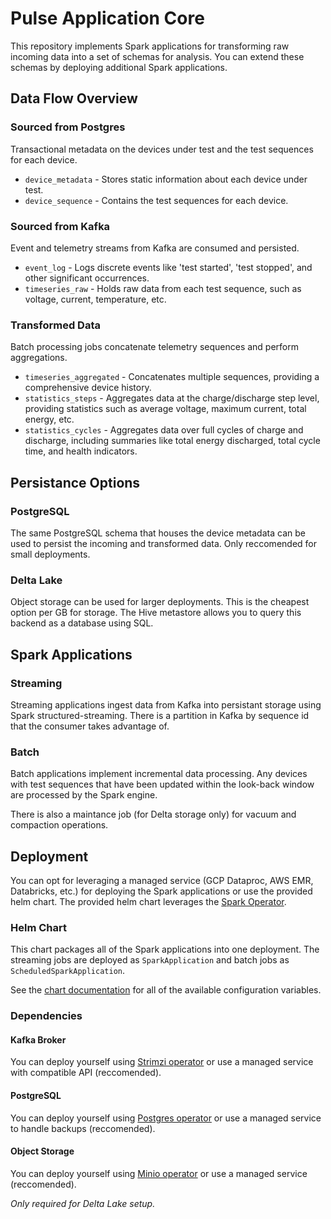 # Pulse Application Core

This repository implements Spark applications for transforming raw incoming data into a set of schemas for analysis. You can extend these schemas by deploying additional Spark applications.

## Data Flow Overview

### Sourced from Postgres

Transactional metadata on the devices under test and the test sequences for each device.

- `device_metadata` - Stores static information about each device under test.
- `device_sequence` - Contains the test sequences for each device.

### Sourced from Kafka

Event and telemetry streams from Kafka are consumed and persisted.

- `event_log` - Logs discrete events like 'test started', 'test stopped', and other significant occurrences.
- `timeseries_raw` - Holds raw data from each test sequence, such as voltage, current, temperature, etc.

### Transformed Data

Batch processing jobs concatenate telemetry sequences and perform aggregations.

- `timeseries_aggregated` - Concatenates multiple sequences, providing a comprehensive device history.
- `statistics_steps` - Aggregates data at the charge/discharge step level, providing statistics such as average voltage, maximum current, total energy, etc.
- `statistics_cycles` - Aggregates data over full cycles of charge and discharge, including summaries like total energy discharged, total cycle time, and health indicators.

## Persistance Options

### PostgreSQL

The same PostgreSQL schema that houses the device metadata can be used to persist the incoming and transformed data. Only reccomended for small deployments.

### Delta Lake

Object storage can be used for larger deployments. This is the cheapest option per GB for storage. The Hive metastore allows you to query this backend as a database using SQL.

## Spark Applications

### Streaming

Streaming applications ingest data from Kafka into persistant storage using Spark structured-streaming. There is a partition in Kafka by sequence id that the consumer takes advantage of.

### Batch

Batch applications implement incremental data processing. Any devices with test sequences that have been updated within the look-back window are processed by the Spark engine.

There is also a maintance job (for Delta storage only) for vacuum and compaction operations.

## Deployment

You can opt for leveraging a managed service (GCP Dataproc, AWS EMR, Databricks, etc.) for deploying the Spark applications or use the provided helm chart. The provided helm chart leverages the [Spark Operator](https://github.com/kubeflow/spark-operator).

### Helm Chart

This chart packages all of the Spark applications into one deployment. The streaming jobs are deployed as `SparkApplication` and batch jobs as `ScheduledSparkApplication`.

See the [chart documentation](LINKHERE) for all of the available configuration variables.

### Dependencies

#### Kafka Broker

You can deploy yourself using [Strimzi operator](https://github.com/strimzi/strimzi-kafka-operator) or use a managed service with compatible API (reccomended).

#### PostgreSQL

You can deploy yourself using [Postgres operator](https://github.com/zalando/postgres-operator) or use a managed service to handle backups (reccomended).

#### Object Storage

You can deploy yourself using [Minio operator](https://github.com/minio/operator) or use a managed service (reccomended).

*Only required for Delta Lake setup.*
